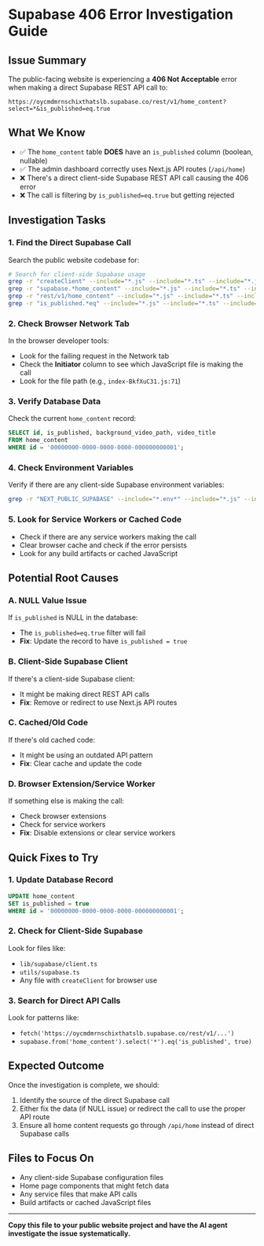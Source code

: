 # Supabase 406 Error Investigation Guide

## Issue Summary
The public-facing website is experiencing a **406 Not Acceptable** error when making a direct Supabase REST API call to:
```
https://oycmdmrnschixthatslb.supabase.co/rest/v1/home_content?select=*&is_published=eq.true
```

## What We Know
- ✅ The `home_content` table **DOES** have an `is_published` column (boolean, nullable)
- ✅ The admin dashboard correctly uses Next.js API routes (`/api/home`)
- ❌ There's a direct client-side Supabase REST API call causing the 406 error
- ❌ The call is filtering by `is_published=eq.true` but getting rejected

## Investigation Tasks

### 1. Find the Direct Supabase Call
Search the public website codebase for:
```bash
# Search for client-side Supabase usage
grep -r "createClient" --include="*.js" --include="*.ts" --include="*.jsx" --include="*.tsx"
grep -r "supabase.*home_content" --include="*.js" --include="*.ts" --include="*.jsx" --include="*.tsx"
grep -r "rest/v1/home_content" --include="*.js" --include="*.ts" --include="*.jsx" --include="*.tsx"
grep -r "is_published.*eq" --include="*.js" --include="*.ts" --include="*.jsx" --include="*.tsx"
```

### 2. Check Browser Network Tab
In the browser developer tools:
- Look for the failing request in the Network tab
- Check the **Initiator** column to see which JavaScript file is making the call
- Look for the file path (e.g., `index-BkfXuC31.js:71`)

### 3. Verify Database Data
Check the current `home_content` record:
```sql
SELECT id, is_published, background_video_path, video_title 
FROM home_content 
WHERE id = '00000000-0000-0000-0000-000000000001';
```

### 4. Check Environment Variables
Verify if there are any client-side Supabase environment variables:
```bash
grep -r "NEXT_PUBLIC_SUPABASE" --include="*.env*" --include="*.js" --include="*.ts"
```

### 5. Look for Service Workers or Cached Code
- Check if there are any service workers making the call
- Clear browser cache and check if the error persists
- Look for any build artifacts or cached JavaScript

## Potential Root Causes

### A. NULL Value Issue
If `is_published` is NULL in the database:
- The `is_published=eq.true` filter will fail
- **Fix**: Update the record to have `is_published = true`

### B. Client-Side Supabase Client
If there's a client-side Supabase client:
- It might be making direct REST API calls
- **Fix**: Remove or redirect to use Next.js API routes

### C. Cached/Old Code
If there's old cached code:
- It might be using an outdated API pattern
- **Fix**: Clear cache and update the code

### D. Browser Extension/Service Worker
If something else is making the call:
- Check browser extensions
- Check for service workers
- **Fix**: Disable extensions or clear service workers

## Quick Fixes to Try

### 1. Update Database Record
```sql
UPDATE home_content 
SET is_published = true 
WHERE id = '00000000-0000-0000-0000-000000000001';
```

### 2. Check for Client-Side Supabase
Look for files like:
- `lib/supabase/client.ts`
- `utils/supabase.ts`
- Any file with `createClient` for browser use

### 3. Search for Direct API Calls
Look for patterns like:
- `fetch('https://oycmdmrnschixthatslb.supabase.co/rest/v1/...')`
- `supabase.from('home_content').select('*').eq('is_published', true)`

## Expected Outcome
Once the investigation is complete, we should:
1. Identify the source of the direct Supabase call
2. Either fix the data (if NULL issue) or redirect the call to use the proper API route
3. Ensure all home content requests go through `/api/home` instead of direct Supabase calls

## Files to Focus On
- Any client-side Supabase configuration files
- Home page components that might fetch data
- Any service files that make API calls
- Build artifacts or cached JavaScript files

---

**Copy this file to your public website project and have the AI agent investigate the issue systematically.**

